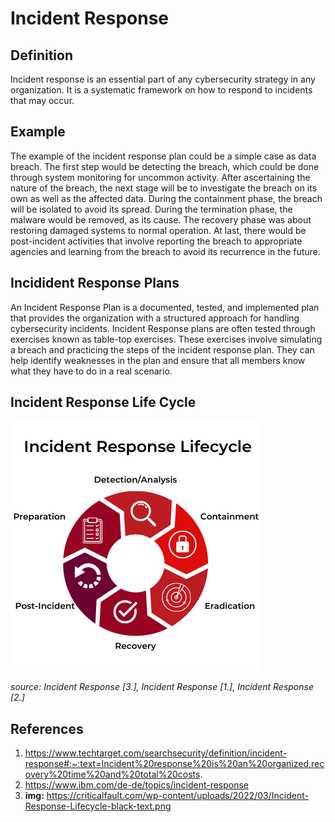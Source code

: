 # Incident Response

## Definition

Incident response is an essential part of any cybersecurity strategy in any organization. It is a systematic framework on how to respond to incidents that may occur.

## Example

The example of the incident response plan could be a simple case as data breach. The first step would be detecting the breach, which could be done through system monitoring for uncommon activity. After ascertaining the nature of the breach, the next stage will be to investigate the breach on its own as well as the affected data. During the containment phase, the breach will be isolated to avoid its spread. During the termination phase, the malware would be removed, as its cause. The recovery phase was about restoring damaged systems to normal operation. At last, there would be post-incident activities that involve reporting the breach to appropriate agencies and learning from the breach to avoid its recurrence in the future.

## Incidident Response Plans

An Incident Response Plan is a documented, tested, and implemented plan that provides the organization with a structured approach for handling cybersecurity incidents.
Incident Response plans are often tested through exercises known as table-top exercises. These exercises involve simulating a breach and practicing the steps of the incident response plan. They can help identify weaknesses in the plan and ensure that all members know what they have to do in a real scenario.

## Incident Response Life Cycle

![Incident Response Lfecycle](images/Incident-Response-Lifecycle-black-text.png)

_source: Incident Response \[3.\], Incident Response \[1.\], Incident Response \[2.\]_

## References

1. <https://www.techtarget.com/searchsecurity/definition/incident-response#:~:text=Incident%20response%20is%20an%20organized,recovery%20time%20and%20total%20costs>.
2. <https://www.ibm.com/de-de/topics/incident-response>
3. **img:** <https://criticalfault.com/wp-content/uploads/2022/03/Incident-Response-Lifecycle-black-text.png>
